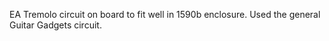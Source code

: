 EA Tremolo circuit on board to fit well in 1590b enclosure. Used the general Guitar Gadgets circuit.
